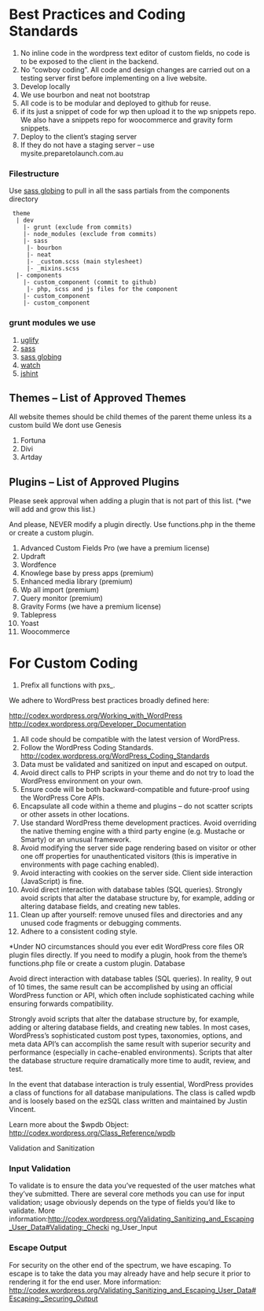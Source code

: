 # Best Practices and Coding Standards
 
1. No inline code in the wordpress text editor of custom fields, no code is to be exposed to the client in the backend. 
1. No “cowboy coding”. All code and design changes are carried out on a testing server first before implementing on a live website.
1. Develop locally 
1. We use bourbon and neat not bootstrap  
1. All code is to be modular and deployed to github for reuse. 
1. if its just a snippet of code for wp then upload it to the wp snippets repo. We also have a snippets repo for woocommerce and gravity form snippets.
1. Deploy to the client’s staging server  
2. If they do not have a staging server – use mysite.preparetolaunch.com.au 
 
### Filestructure
 Use [sass globing](https://github.com/DennisBecker/grunt-sass-globbing) to pull in all the sass partials from the components directory
```
 theme 
  | dev  
    |- grunt (exclude from commits) 
    |- node_modules (exclude from commits) 
    |- sass 
	 |- bourbon 
	 |- neat  
	 |- _custom.scss (main stylesheet)
	 |- _mixins.scss 
  |- components 
    |- custom_component (commit to github) 
	 |- php, scss and js files for the component 
    |- custom_component 
    |- custom_component 
```
 
### grunt modules we use
1. [uglify](https://github.com/gruntjs/grunt-contrib-uglify)
1. [sass](https://github.com/sindresorhus/grunt-sass)
1. [sass globing](https://github.com/DennisBecker/grunt-sass-globbing)
1. [watch](https://github.com/gruntjs/grunt-contrib-watch)
1. [jshint](https://github.com/gruntjs/grunt-contrib-jshint)


## Themes – List of Approved Themes
All website themes should be child themes of the parent theme unless its a custom build
We dont use Genesis
1. Fortuna
1. Divi 
1. Artday 
 
## Plugins – List of Approved Plugins
Please seek approval when adding a plugin that is not part of this list. (*we will add and grow this list.)
 
And please, NEVER modify a plugin directly. Use functions.php in the theme or create a custom plugin.
 
1. Advanced Custom Fields Pro (we have a premium license)
1. Updraft
1. Wordfence 
1. Knowlege base by press apps (premium) 
1. Enhanced media library (premium) 
1. Wp all import (premium) 
1. Query monitor (premium) 
1. Gravity Forms   (we have a premium license)
1. Tablepress 
1. Yoast
1. Woocommerce
 
 
# For Custom Coding
1.   Prefix all functions with pxs_.

We adhere to WordPress best practices broadly defined here:

http://codex.wordpress.org/Working_with_WordPress  http://codex.wordpress.org/Developer_Documentation  
1.   All code should be compatible with the latest version of WordPress.
1.   Follow the WordPress Coding Standards.  http://codex.wordpress.org/WordPress_Coding_Standards
1.   Data must be validated and sanitized on input and escaped on output.
1.   Avoid direct calls to PHP scripts in your theme and do not try to load the WordPress environment on your own.
1.   Ensure code will be both backward-compatible and future-proof using the WordPress Core APIs.
1.   Encapsulate all code within a theme and plugins – do not scatter scripts or other assets in other locations.
1.   Use standard WordPress theme development practices. Avoid overriding the native theming engine with a third party engine (e.g. Mustache or Smarty) or an unusual framework.
1.   Avoid modifying the server side page rendering based on visitor or other one off properties for unauthenticated visitors (this is imperative in environments with page caching enabled).
1.   Avoid interacting with cookies on the server side. Client side interaction (JavaScript) is fine.
1.   Avoid direct interaction with database tables (SQL queries). Strongly avoid scripts that alter the database structure by, for example, adding or altering database fields, and creating new tables.
1.   Clean up after yourself: remove unused files and directories and any unused code fragments or debugging comments.
1.   Adhere to a consistent coding style.

*Under NO circumstances should you ever edit WordPress core files OR plugin files directly. 
If you need to modify a plugin, hook from the theme’s functions.php file or create a custom plugin.
Database

Avoid direct interaction with database tables (SQL queries). 
In reality, 9 out of 10 times, the same result can be accomplished by using an official WordPress function or API, which often include sophisticated caching while ensuring forwards compatibility.

Strongly avoid scripts that alter the database structure by, for example, adding or altering database fields, and creating new tables. In most cases, WordPress’s sophisticated custom post types, taxonomies, options, and meta data API’s can accomplish the same result with superior security and performance (especially in cache-enabled environments). Scripts that alter the database structure require dramatically more time to audit, review, and test.

In the event that database interaction is truly essential, WordPress provides a class of functions for all database manipulations. The class is called wpdb and is loosely based on the ezSQL class written and maintained by Justin Vincent.

Learn more about the $wpdb Object: http://codex.wordpress.org/Class_Reference/wpdb

Validation and Sanitization
### Input Validation
To validate is to ensure the data you’ve requested of the user matches what they’ve submitted. There are several core methods you can use for input validation; usage obviously depends on the type of fields you’d like to validate.
More
information:http://codex.wordpress.org/Validating_Sanitizing_and_Escaping_User_Data#Validating:_Checki ng_User_Input
### Escape Output
For security on the other end of the spectrum, we have escaping. To escape is to take the data you may already have and help secure it prior to rendering it for the end user.
More information: http://codex.wordpress.org/Validating_Sanitizing_and_Escaping_User_Data#Escaping:_Securing_Output
